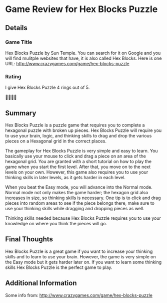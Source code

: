 # Game Review for Hex Blocks Puzzle

## Details

### Game Title
Hex Blocks Puzzle by Sun Temple. You can search for it on Google and you will find mulitple websites that have, it is also called Hex Blocks. Here is one URL: http://www.crazygames.com/game/hex-blocks-puzzle

### Rating
I give Hex Blocks Puzzle 4 rings out of 5.

:ring::ring::ring::ring:

## Summary
Hex Blocks Puzzle is a puzzle game that requires you to complete a hexagonal puzzle with broken up pieces. Hex Blocks Puzzle will require you to use your brain, logic, and thinking skills to drag and drop the various pieces on a Hexagonal grid in the correct places.

The gameplay for Hex Blocks Puzzle is very simple and easy to learn. You basically use your mouse to click and drag a piece on an area of the hexagonal grid. You are granted with a short tutorial on how to play the game when you start the first level. After that, you move on to the next levels on your own. However, this game also requires you to use your thinking skills in later levels, as it gets harder in each level.

When you beat the Easy mode, you will advance into the Normal mode. Normal mode not only makes the game harder; the hexagon grid also increases in size, so thinking skills is necessary. One tip is to click and drag pieces into random areas to see if the piece belongs there, make sure to use your thinking skills while dragging and dropping pieces as well.

Thinking skills needed because Hex Blocks Puzzle requires you to use your knowledge on where you think the pieces will go.

## Final Thoughts
Hex Blocks Puzzle is a great game if you want to increase your thinking skills and to learn to use your brain. However, the game is very simple on the Easy mode but it gets harder later on. If you want to learn some thinking skills Hex Blocks Puzzle is the perfect game to play.

## Additional Information
Some info from: http://www.crazygames.com/game/hex-blocks-puzzle
